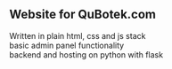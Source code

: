 <h2>Website for QuBotek.com</h2>
Written in plain html, css and js stack<br>
basic admin panel functionality<br>
backend and hosting on python with flask

